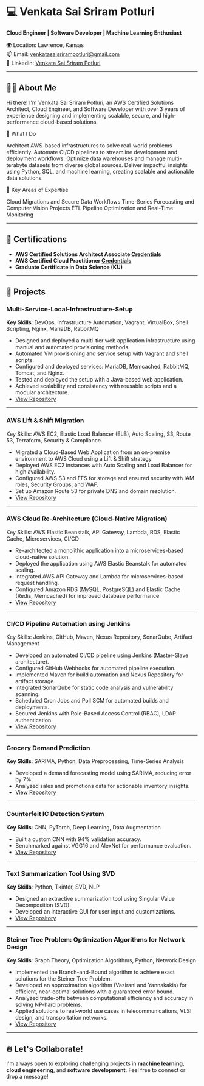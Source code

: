 # 💻 Venkata Sai Sriram Potluri

**Cloud Engineer | Software Developer | Machine Learning Enthusiast**

🌍 Location: Lawrence, Kansas  
📫 Email: [venkatasaisrirampotluri@gmail.com](mailto:venkatasaisrirampotluri@gmail.com)  
🔗 LinkedIn: [Venkata Sai Sriram Potluri](https://www.linkedin.com/in/venkata-sai-sriram-potluri-1760132b1)

---

## 👨‍💻 About Me

Hi there! I'm Venkata Sai Sriram Potluri, an AWS Certified Solutions Architect, Cloud Engineer, and Software Developer with over 3 years of experience designing and implementing scalable, secure, and high-performance cloud-based solutions.

🔧 What I Do

Architect AWS-based infrastructures to solve real-world problems efficiently.
Automate CI/CD pipelines to streamline development and deployment workflows.
Optimize data warehouses and manage multi-terabyte datasets from diverse global sources.
Deliver impactful insights using Python, SQL, and machine learning, creating scalable and actionable data solutions.

🚀 Key Areas of Expertise

Cloud Migrations and Secure Data Workflows
Time-Series Forecasting and Computer Vision Projects
ETL Pipeline Optimization and Real-Time Monitoring


---

## 📜 Certifications

- **AWS Certified Solutions Architect Associate [Credentials](https://www.credly.com/badges/d79febf9-524f-46d2-92ad-0155dee6fdcf)**  
- **AWS Certified Cloud Practitioner [Credentials](https://www.credly.com/badges/ef616831-59d1-498e-af2f-c80305987984)**  
- **Graduate Certificate in Data Science (KU)**  

---

## 🌟 Projects

### **Multi-Service-Local-Infrastructure-Setup**  
**Key Skills**: DevOps, Infrastructure Automation, Vagrant, VirtualBox, Shell Scripting, Nginx, MariaDB, RabbitMQ  
- Designed and deployed a multi-tier web application infrastructure using manual and automated provisioning methods.  
- Automated VM provisioning and service setup with Vagrant and shell scripts.  
- Configured and deployed services: MariaDB, Memcached, RabbitMQ, Tomcat, and Nginx.  
- Tested and deployed the setup with a Java-based web application.  
- Achieved scalability and consistency with reusable scripts and a modular architecture.  
- [View Repository](https://github.com/vssrp/Multi-Service-Local-Infrastructure-Setup)

---

### AWS Lift & Shift Migration  
Key Skills: AWS EC2, Elastic Load Balancer (ELB), Auto Scaling, S3, Route 53, Terraform, Security & Compliance  
- Migrated a Cloud-Based Web Application from an on-premise environment to AWS Cloud using a Lift & Shift strategy.  
- Deployed AWS EC2 instances with Auto Scaling and Load Balancer for high availability.  
- Configured AWS S3 and EFS for storage and ensured security with IAM roles, Security Groups, and WAF.  
- Set up Amazon Route 53 for private DNS and domain resolution.  
- [View Repository](https://github.com/vssrp/AWS-Lift-Shift-Migration) 

---

### AWS Cloud Re-Architecture (Cloud-Native Migration)  
Key Skills: AWS Elastic Beanstalk, API Gateway, Lambda, RDS, Elastic Cache, Microservices, CI/CD  
- Re-architected a monolithic application into a microservices-based cloud-native solution.  
- Deployed the application using AWS Elastic Beanstalk for automated scaling.  
- Integrated AWS API Gateway and Lambda for microservices-based request handling.  
- Configured Amazon RDS (MySQL, PostgreSQL) and Elastic Cache (Redis, Memcached) for improved database performance.  
- [View Repository](https://github.com/vssrp/AWS-Cloud-Re-Architecture-Cloud-Native-Migration-)  

---

### CI/CD Pipeline Automation using Jenkins  
Key Skills: Jenkins, GitHub, Maven, Nexus Repository, SonarQube, Artifact Management  
- Developed an automated CI/CD pipeline using Jenkins (Master-Slave architecture).  
- Configured GitHub Webhooks for automated pipeline execution.  
- Implemented Maven for build automation and Nexus Repository for artifact storage.  
- Integrated SonarQube for static code analysis and vulnerability scanning.  
- Scheduled Cron Jobs and Poll SCM for automated builds and deployments.  
- Secured Jenkins with Role-Based Access Control (RBAC), LDAP authentication.  
- [View Repository](https://github.com/vssrp/CICD-Pipeline-Automation-using-Jenkins)

---

### **Grocery Demand Prediction**  
**Key Skills**: SARIMA, Python, Data Preprocessing, Time-Series Analysis  
- Developed a demand forecasting model using SARIMA, reducing error by 7%.  
- Analyzed sales and promotions data for actionable inventory insights.  
- [View Repository](https://github.com/vssrp/Grocery-Demand-Prediction)

---

### **Counterfeit IC Detection System**  
**Key Skills**: CNN, PyTorch, Deep Learning, Data Augmentation  
- Built a custom CNN with 94% validation accuracy.  
- Benchmarked against VGG16 and AlexNet for performance evaluation.  
- [View Repository](https://github.com/vssrp/Counterfeit-IC-Detection-System)

---

### **Text Summarization Tool Using SVD**  
**Key Skills**: Python, Tkinter, SVD, NLP  
- Designed an extractive summarization tool using Singular Value Decomposition (SVD).  
- Developed an interactive GUI for user input and customizations.  
- [View Repository](https://github.com/vssrp/Text-Summarization-Tool-Using-SVD)

---

### **Steiner Tree Problem: Optimization Algorithms for Network Design**  
**Key Skills**: Graph Theory, Optimization Algorithms, Python, Network Design
- Implemented the Branch-and-Bound algorithm to achieve exact solutions for the Steiner Tree Problem.
- Developed an approximation algorithm (Vazirani and Yannakakis) for efficient, near-optimal solutions with a guaranteed error bound.
- Analyzed trade-offs between computational efficiency and accuracy in solving NP-hard problems.
- Applied solutions to real-world use cases in telecommunications, VLSI design, and transportation networks.
- [View Repository](https://github.com/vssrp/Steiner-Tree-Problem-Optimization-Algorithms-for-Network-Design)

---

## 🔥 Let's Collaborate!

I'm always open to exploring challenging projects in **machine learning**, **cloud engineering**, and **software development**. Feel free to connect or drop a message!  

